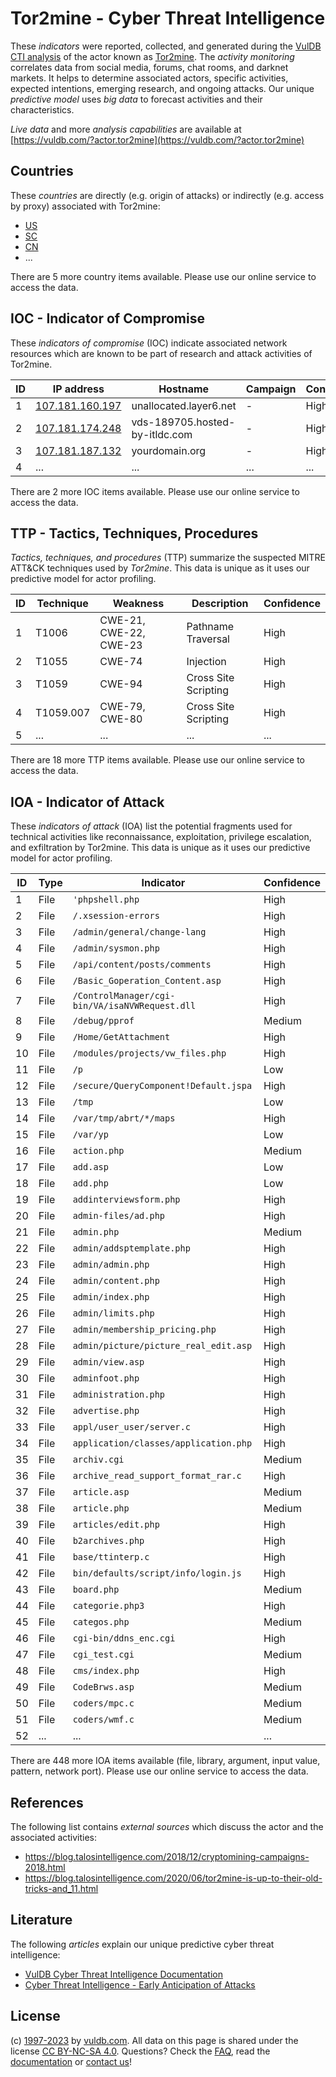 # Tor2mine - Cyber Threat Intelligence

These _indicators_ were reported, collected, and generated during the [VulDB CTI analysis](https://vuldb.com/?kb.cti) of the actor known as [Tor2mine](https://vuldb.com/?actor.tor2mine). The _activity monitoring_ correlates data from social media, forums, chat rooms, and darknet markets. It helps to determine associated actors, specific activities, expected intentions, emerging research, and ongoing attacks. Our unique _predictive model_ uses _big data_ to forecast activities and their characteristics.

_Live data_ and more _analysis capabilities_ are available at [https://vuldb.com/?actor.tor2mine](https://vuldb.com/?actor.tor2mine)

## Countries

These _countries_ are directly (e.g. origin of attacks) or indirectly (e.g. access by proxy) associated with Tor2mine:

* [US](https://vuldb.com/?country.us)
* [SC](https://vuldb.com/?country.sc)
* [CN](https://vuldb.com/?country.cn)
* ...

There are 5 more country items available. Please use our online service to access the data.

## IOC - Indicator of Compromise

These _indicators of compromise_ (IOC) indicate associated network resources which are known to be part of research and attack activities of Tor2mine.

ID | IP address | Hostname | Campaign | Confidence
-- | ---------- | -------- | -------- | ----------
1 | [107.181.160.197](https://vuldb.com/?ip.107.181.160.197) | unallocated.layer6.net | - | High
2 | [107.181.174.248](https://vuldb.com/?ip.107.181.174.248) | vds-189705.hosted-by-itldc.com | - | High
3 | [107.181.187.132](https://vuldb.com/?ip.107.181.187.132) | yourdomain.org | - | High
4 | ... | ... | ... | ...

There are 2 more IOC items available. Please use our online service to access the data.

## TTP - Tactics, Techniques, Procedures

_Tactics, techniques, and procedures_ (TTP) summarize the suspected MITRE ATT&CK techniques used by _Tor2mine_. This data is unique as it uses our predictive model for actor profiling.

ID | Technique | Weakness | Description | Confidence
-- | --------- | -------- | ----------- | ----------
1 | T1006 | CWE-21, CWE-22, CWE-23 | Pathname Traversal | High
2 | T1055 | CWE-74 | Injection | High
3 | T1059 | CWE-94 | Cross Site Scripting | High
4 | T1059.007 | CWE-79, CWE-80 | Cross Site Scripting | High
5 | ... | ... | ... | ...

There are 18 more TTP items available. Please use our online service to access the data.

## IOA - Indicator of Attack

These _indicators of attack_ (IOA) list the potential fragments used for technical activities like reconnaissance, exploitation, privilege escalation, and exfiltration by Tor2mine. This data is unique as it uses our predictive model for actor profiling.

ID | Type | Indicator | Confidence
-- | ---- | --------- | ----------
1 | File | `'phpshell.php` | High
2 | File | `/.xsession-errors` | High
3 | File | `/admin/general/change-lang` | High
4 | File | `/admin/sysmon.php` | High
5 | File | `/api/content/posts/comments` | High
6 | File | `/Basic_Goperation_Content.asp` | High
7 | File | `/ControlManager/cgi-bin/VA/isaNVWRequest.dll` | High
8 | File | `/debug/pprof` | Medium
9 | File | `/Home/GetAttachment` | High
10 | File | `/modules/projects/vw_files.php` | High
11 | File | `/p` | Low
12 | File | `/secure/QueryComponent!Default.jspa` | High
13 | File | `/tmp` | Low
14 | File | `/var/tmp/abrt/*/maps` | High
15 | File | `/var/yp` | Low
16 | File | `action.php` | Medium
17 | File | `add.asp` | Low
18 | File | `add.php` | Low
19 | File | `addinterviewsform.php` | High
20 | File | `admin-files/ad.php` | High
21 | File | `admin.php` | Medium
22 | File | `admin/addsptemplate.php` | High
23 | File | `admin/admin.php` | High
24 | File | `admin/content.php` | High
25 | File | `admin/index.php` | High
26 | File | `admin/limits.php` | High
27 | File | `admin/membership_pricing.php` | High
28 | File | `admin/picture/picture_real_edit.asp` | High
29 | File | `admin/view.asp` | High
30 | File | `adminfoot.php` | High
31 | File | `administration.php` | High
32 | File | `advertise.php` | High
33 | File | `appl/user_user/server.c` | High
34 | File | `application/classes/application.php` | High
35 | File | `archiv.cgi` | Medium
36 | File | `archive_read_support_format_rar.c` | High
37 | File | `article.asp` | Medium
38 | File | `article.php` | Medium
39 | File | `articles/edit.php` | High
40 | File | `b2archives.php` | High
41 | File | `base/ttinterp.c` | High
42 | File | `bin/defaults/script/info/login.js` | High
43 | File | `board.php` | Medium
44 | File | `categorie.php3` | High
45 | File | `categos.php` | Medium
46 | File | `cgi-bin/ddns_enc.cgi` | High
47 | File | `cgi_test.cgi` | Medium
48 | File | `cms/index.php` | High
49 | File | `CodeBrws.asp` | Medium
50 | File | `coders/mpc.c` | Medium
51 | File | `coders/wmf.c` | Medium
52 | ... | ... | ...

There are 448 more IOA items available (file, library, argument, input value, pattern, network port). Please use our online service to access the data.

## References

The following list contains _external sources_ which discuss the actor and the associated activities:

* https://blog.talosintelligence.com/2018/12/cryptomining-campaigns-2018.html
* https://blog.talosintelligence.com/2020/06/tor2mine-is-up-to-their-old-tricks-and_11.html

## Literature

The following _articles_ explain our unique predictive cyber threat intelligence:

* [VulDB Cyber Threat Intelligence Documentation](https://vuldb.com/?kb.cti)
* [Cyber Threat Intelligence - Early Anticipation of Attacks](https://www.scip.ch/en/?labs.20201022)

## License

(c) [1997-2023](https://vuldb.com/?kb.changelog) by [vuldb.com](https://vuldb.com/?kb.about). All data on this page is shared under the license [CC BY-NC-SA 4.0](https://creativecommons.org/licenses/by-nc-sa/4.0/). Questions? Check the [FAQ](https://vuldb.com/?kb.faq), read the [documentation](https://vuldb.com/?kb) or [contact us](https://vuldb.com/?contact)!
